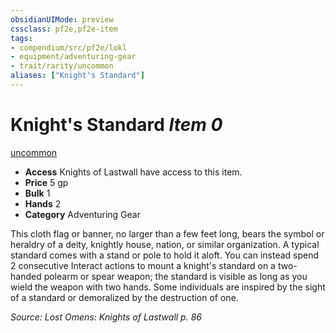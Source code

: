 ```yaml
---
obsidianUIMode: preview
cssclass: pf2e,pf2e-item
tags:
- compendium/src/pf2e/lokl
- equipment/adventuring-gear
- trait/rarity/uncommon
aliases: ["Knight's Standard"]
---
```

# Knight's Standard *Item 0*  
[uncommon](uncommon.md)  

- **Access** Knights of Lastwall have access to this item.
- **Price** 5 gp
- **Bulk** 1
- **Hands** 2
- **Category** Adventuring Gear

This cloth flag or banner, no larger than a few feet long, bears the symbol or heraldry of a deity, knightly house, nation, or similar organization. A typical standard comes with a stand or pole to hold it aloft. You can instead spend 2 consecutive Interact actions to mount a knight's standard on a two-handed polearm or spear weapon; the standard is visible as long as you wield the weapon with two hands. Some individuals are inspired by the sight of a standard or demoralized by the destruction of one.

*Source: Lost Omens: Knights of Lastwall p. 86*